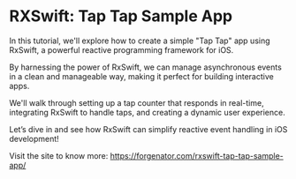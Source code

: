 # RXSwift: Tap Tap Sample App

In this tutorial, we'll explore how to create a simple "Tap Tap" app using RxSwift, a powerful reactive programming framework for iOS. 

By harnessing the power of RxSwift, we can manage asynchronous events in a clean and manageable way, making it perfect for building interactive apps. 

We'll walk through setting up a tap counter that responds in real-time, integrating RxSwift to handle taps, and creating a dynamic user experience. 

Let’s dive in and see how RxSwift can simplify reactive event handling in iOS development!

Visit the site to know more:
https://forgenator.com/rxswift-tap-tap-sample-app/
